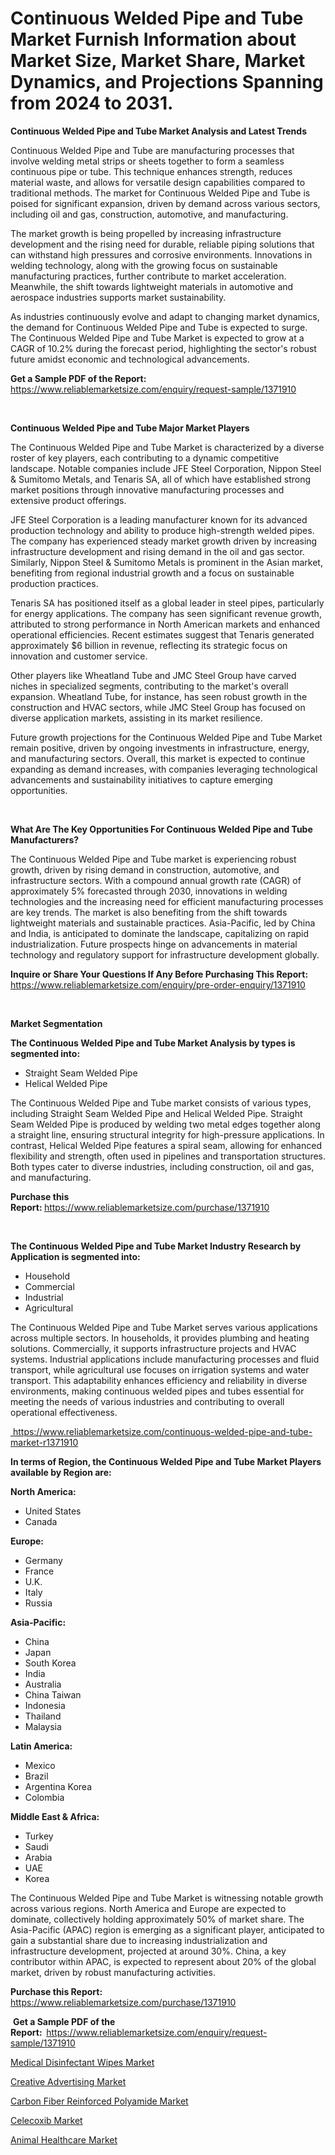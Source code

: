 <p><h1>Continuous Welded Pipe and Tube Market Furnish Information about Market Size, Market Share, Market Dynamics, and Projections Spanning from 2024 to 2031.</h1></p><p><strong>Continuous Welded Pipe and Tube Market Analysis and Latest Trends</strong></p>
<p><p>Continuous Welded Pipe and Tube are manufacturing processes that involve welding metal strips or sheets together to form a seamless continuous pipe or tube. This technique enhances strength, reduces material waste, and allows for versatile design capabilities compared to traditional methods. The market for Continuous Welded Pipe and Tube is poised for significant expansion, driven by demand across various sectors, including oil and gas, construction, automotive, and manufacturing.</p><p>The market growth is being propelled by increasing infrastructure development and the rising need for durable, reliable piping solutions that can withstand high pressures and corrosive environments. Innovations in welding technology, along with the growing focus on sustainable manufacturing practices, further contribute to market acceleration. Meanwhile, the shift towards lightweight materials in automotive and aerospace industries supports market sustainability.</p><p>As industries continuously evolve and adapt to changing market dynamics, the demand for Continuous Welded Pipe and Tube is expected to surge. The Continuous Welded Pipe and Tube Market is expected to grow at a CAGR of 10.2% during the forecast period, highlighting the sector's robust future amidst economic and technological advancements.</p></p>
<p><strong>Get a Sample PDF of the Report:&nbsp;</strong> <a href="https://www.reliablemarketsize.com/enquiry/request-sample/1371910?utm_campaign=1832&utm_medium=2&utm_source=Github&utm_content=ia&utm_term=06122024&utm_id=continuous-welded-pipe-and-tube">https://www.reliablemarketsize.com/enquiry/request-sample/1371910</a></p>
<p>&nbsp;</p>
<p><strong>Continuous Welded Pipe and Tube Major Market Players</strong></p>
<p><p>The Continuous Welded Pipe and Tube Market is characterized by a diverse roster of key players, each contributing to a dynamic competitive landscape. Notable companies include JFE Steel Corporation, Nippon Steel & Sumitomo Metals, and Tenaris SA, all of which have established strong market positions through innovative manufacturing processes and extensive product offerings.</p><p>JFE Steel Corporation is a leading manufacturer known for its advanced production technology and ability to produce high-strength welded pipes. The company has experienced steady market growth driven by increasing infrastructure development and rising demand in the oil and gas sector. Similarly, Nippon Steel & Sumitomo Metals is prominent in the Asian market, benefiting from regional industrial growth and a focus on sustainable production practices.</p><p>Tenaris SA has positioned itself as a global leader in steel pipes, particularly for energy applications. The company has seen significant revenue growth, attributed to strong performance in North American markets and enhanced operational efficiencies. Recent estimates suggest that Tenaris generated approximately $6 billion in revenue, reflecting its strategic focus on innovation and customer service.</p><p>Other players like Wheatland Tube and JMC Steel Group have carved niches in specialized segments, contributing to the market's overall expansion. Wheatland Tube, for instance, has seen robust growth in the construction and HVAC sectors, while JMC Steel Group has focused on diverse application markets, assisting in its market resilience.</p><p>Future growth projections for the Continuous Welded Pipe and Tube Market remain positive, driven by ongoing investments in infrastructure, energy, and manufacturing sectors. Overall, this market is expected to continue expanding as demand increases, with companies leveraging technological advancements and sustainability initiatives to capture emerging opportunities.</p></p>
<p>&nbsp;</p>
<p><strong>What Are The Key Opportunities For Continuous Welded Pipe and Tube Manufacturers?</strong></p>
<p><p>The Continuous Welded Pipe and Tube market is experiencing robust growth, driven by rising demand in construction, automotive, and infrastructure sectors. With a compound annual growth rate (CAGR) of approximately 5% forecasted through 2030, innovations in welding technologies and the increasing need for efficient manufacturing processes are key trends. The market is also benefiting from the shift towards lightweight materials and sustainable practices. Asia-Pacific, led by China and India, is anticipated to dominate the landscape, capitalizing on rapid industrialization. Future prospects hinge on advancements in material technology and regulatory support for infrastructure development globally.</p></p>
<p><strong>Inquire or Share Your Questions If Any Before Purchasing This Report:</strong> <a href="https://www.reliablemarketsize.com/enquiry/pre-order-enquiry/1371910?utm_campaign=1832&utm_medium=2&utm_source=Github&utm_content=ia&utm_term=06122024&utm_id=continuous-welded-pipe-and-tube">https://www.reliablemarketsize.com/enquiry/pre-order-enquiry/1371910</a></p>
<p>&nbsp;</p>
<p><strong>Market Segmentation</strong></p>
<p><strong>The Continuous Welded Pipe and Tube Market Analysis by types is segmented into:</strong></p>
<p><ul><li>Straight Seam Welded Pipe</li><li>Helical Welded Pipe</li></ul></p>
<p><p>The Continuous Welded Pipe and Tube market consists of various types, including Straight Seam Welded Pipe and Helical Welded Pipe. Straight Seam Welded Pipe is produced by welding two metal edges together along a straight line, ensuring structural integrity for high-pressure applications. In contrast, Helical Welded Pipe features a spiral seam, allowing for enhanced flexibility and strength, often used in pipelines and transportation structures. Both types cater to diverse industries, including construction, oil and gas, and manufacturing.</p></p>
<p><strong>Purchase this Report:&nbsp;</strong><a href="https://www.reliablemarketsize.com/purchase/1371910?utm_campaign=1832&utm_medium=2&utm_source=Github&utm_content=ia&utm_term=06122024&utm_id=continuous-welded-pipe-and-tube">https://www.reliablemarketsize.com/purchase/1371910</a></p>
<p>&nbsp;</p>
<p><strong>The Continuous Welded Pipe and Tube Market Industry Research by Application is segmented into:</strong></p>
<p><ul><li>Household</li><li>Commercial</li><li>Industrial</li><li>Agricultural</li></ul></p>
<p><p>The Continuous Welded Pipe and Tube Market serves various applications across multiple sectors. In households, it provides plumbing and heating solutions. Commercially, it supports infrastructure projects and HVAC systems. Industrial applications include manufacturing processes and fluid transport, while agricultural use focuses on irrigation systems and water transport. This adaptability enhances efficiency and reliability in diverse environments, making continuous welded pipes and tubes essential for meeting the needs of various industries and contributing to overall operational effectiveness.</p></p>
<p><a href="https://www.reliablemarketsize.com/continuous-welded-pipe-and-tube-market-r1371910?utm_campaign=1832&utm_medium=2&utm_source=Github&utm_content=ia&utm_term=06122024&utm_id=continuous-welded-pipe-and-tube">&nbsp;https://www.reliablemarketsize.com/continuous-welded-pipe-and-tube-market-r1371910</a></p>
<p><strong>In terms of Region, the Continuous Welded Pipe and Tube Market Players available by Region are:</strong></p>
<p>
    <p> <strong> North America: </strong>
        <ul>
            <li>United States</li>
            <li>Canada</li>
        </ul>
        </p> 
    <p> <strong> Europe: </strong>
        <ul>
            <li>Germany</li>
            <li>France</li>
            <li>U.K.</li>
            <li>Italy</li>
            <li>Russia</li>
        </ul>
        </p> 
    <p> <strong> Asia-Pacific: </strong>
        <ul>
            <li>China</li>
            <li>Japan</li>
            <li>South Korea</li>
            <li>India</li>
            <li>Australia</li>
            <li>China Taiwan</li>
            <li>Indonesia</li>
            <li>Thailand</li>
            <li>Malaysia</li>
        </ul>
        </p> 
    <p> <strong> Latin America: </strong>
        <ul>
            <li>Mexico</li>
            <li>Brazil</li>
            <li>Argentina Korea</li>
            <li>Colombia</li>
        </ul>
        </p> 
    <p> <strong> Middle East & Africa: </strong>
        <ul>
            <li>Turkey</li>
            <li>Saudi</li>
            <li>Arabia</li>
            <li>UAE</li>
            <li>Korea</li>
        </ul>
    </p>
    </p>
<p><p>The Continuous Welded Pipe and Tube Market is witnessing notable growth across various regions. North America and Europe are expected to dominate, collectively holding approximately 50% of market share. The Asia-Pacific (APAC) region is emerging as a significant player, anticipated to gain a substantial share due to increasing industrialization and infrastructure development, projected at around 30%. China, a key contributor within APAC, is expected to represent about 20% of the global market, driven by robust manufacturing activities.</p></p>
<p><strong>Purchase this Report: </strong><a href="https://www.reliablemarketsize.com/purchase/1371910?utm_campaign=1832&utm_medium=2&utm_source=Github&utm_content=ia&utm_term=06122024&utm_id=continuous-welded-pipe-and-tube">https://www.reliablemarketsize.com/purchase/1371910</a></p>
<p>&nbsp;<strong>Get a Sample PDF of the Report:&nbsp;&nbsp;</strong><a href="https://www.reliablemarketsize.com/enquiry/request-sample/1371910?utm_campaign=1832&utm_medium=2&utm_source=Github&utm_content=ia&utm_term=06122024&utm_id=continuous-welded-pipe-and-tube">https://www.reliablemarketsize.com/enquiry/request-sample/1371910</a></p>
<p><strong></strong></p>
<p><p><a href="https://www.linkedin.com/pulse/annual-growth-medical-disinfectant-wipes-market-142-eitkf?utm_campaign=1832&utm_medium=2&utm_source=Github&utm_content=ia&utm_term=06122024&utm_id=continuous-welded-pipe-and-tube">Medical Disinfectant Wipes Market</a></p><p><a href="https://issuu.com/reportprime-2/docs/creative-advertising-market-size-2030.pptx?utm_campaign=1832&utm_medium=2&utm_source=Github&utm_content=ia&utm_term=06122024&utm_id=continuous-welded-pipe-and-tube">Creative Advertising Market</a></p><p><a href="https://issuu.com/reportprime-2/docs/carbon-fiber-reinforced-polyamide-market-size-2030?utm_campaign=1832&utm_medium=2&utm_source=Github&utm_content=ia&utm_term=06122024&utm_id=continuous-welded-pipe-and-tube">Carbon Fiber Reinforced Polyamide Market</a></p><p><a href="https://www.linkedin.com/pulse/celecoxib-market-report-expected-cagr-102-examines-growth-4eigf?utm_campaign=1832&utm_medium=2&utm_source=Github&utm_content=ia&utm_term=06122024&utm_id=continuous-welded-pipe-and-tube">Celecoxib Market</a></p><p><a href="https://www.linkedin.com/pulse/compreh-proposis-fbaif?utm_campaign=1832&utm_medium=2&utm_source=Github&utm_content=ia&utm_term=06122024&utm_id=continuous-welded-pipe-and-tube">Animal Healthcare Market</a></p></p>